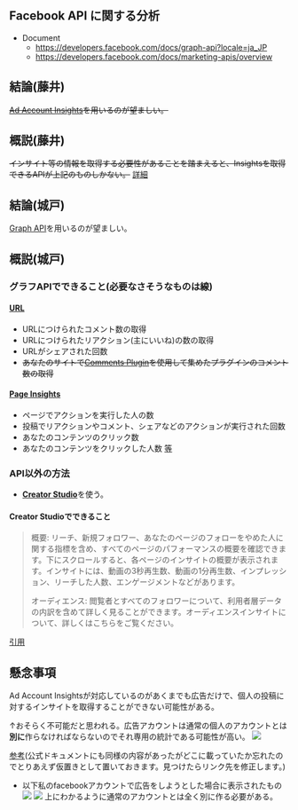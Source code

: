 ## Facebook API に関する分析

- Document
  - https://developers.facebook.com/docs/graph-api?locale=ja_JP
  - https://developers.facebook.com/docs/marketing-apis/overview
## 結論(藤井)

~~[Ad Account Insights](https://developers.facebook.com/docs/graph-api/reference/adaccount/insights?locale=ja_JP)を用いるのが望ましい。~~

## 概説(藤井)

~~インサイト等の情報を取得する必要性があることを踏まえると、Insightsを取得できるAPIが上記のものしかない。~~
[詳細](https://developers.facebook.com/docs/marketing-api/insights?locale=ja_JP)

## 結論(城戸)

[Graph API](https://developers.facebook.com/docs/graph-api?locale=ja_JP)を用いるのが望ましい。

## 概説(城戸)

### グラフAPIでできること(必要なさそうなものは線)
  #### [URL](https://developers.facebook.com/docs/graph-api/reference/v13.0/url)
 - URLにつけられたコメント数の取得
 - URLにつけられたリアクション(主にいいね)の数の取得
 - URLがシェアされた回数
 - ~~あなたのサイトで[Comments Plugin](https://developers.facebook.com/docs/plugins/comments/)を使用して集めたプラグインのコメント数の取得~~　

#### [Page Insights](https://developers.facebook.com/docs/graph-api/reference/v13.0/insights) 
 - ページでアクションを実行した人の数
 - 投稿でリアクションやコメント、シェアなどのアクションが実行された回数
 - あなたのコンテンツのクリック数
 - あなたのコンテンツをクリックした人数
 [等](https://developers.facebook.com/docs/graph-api/reference/v13.0/insights#:~:text=day%2C%20week%2C%20days_28-,Page%20Engagement,-The%20%22like%22%20reaction)

### API以外の方法

 - [**Creator Studio**](https://business.facebook.com/creatorstudio/home)を使う。

#### Creator Studioでできること
 > 概要: リーチ、新規フォロワー、あなたのページのフォローをやめた人に関する指標を含め、すべてのページのパフォーマンスの概要を確認できます。下にスクロールすると、各ページのインサイトの概要が表示されます。インサイトには、動画の3秒再生数、動画の1分再生数、インプレッション、リーチした人数、エンゲージメントなどがあります。
 >
 > オーディエンス: 閲覧者とすべてのフォロワーについて、利用者層データの内訳を含めて詳しく見ることができます。オーディエンスインサイトについて、詳しくはこちらをご覧ください。

[引用](https://www.facebook.com/business/help/214952509306377?id=203539221057259)

## 懸念事項

Ad Account Insightsが対応しているのがあくまでも広告だけで、個人の投稿に対するインサイトを取得することができない可能性がある。

↑おそらく不可能だと思われる。広告アカウントは通常の個人のアカウントとは**別に**作らなければならないのでそれ専用の統計である可能性が高い。
  ![](https://i.imgur.com/oCb66uF.png)

[参考](https://liskul.com/facebook-ads-account-93916#:~:text=%E3%81%99%E3%82%8B%E3%82%A2%E3%82%AB%E3%82%A6%E3%83%B3%E3%83%88%E3%81%A8%E3%81%AF-,%E5%88%A5%E3%81%AB,-%E3%80%81%E5%BA%83%E5%91%8A%E3%82%92%E9%85%8D%E4%BF%A1)(公式ドキュメントにも同様の内容があったがどこに載っていたか忘れたのでとりあえず仮置きとして置いておきます。見つけたらリンク先を修正します。)

- 以下私のfacebookアカウントで広告をしようとした場合に表示されたもの
      ![](https://i.imgur.com/rMf6ldK.png)
      ![](https://i.imgur.com/REvahc2.png)
  上にわかるように通常のアカウントとは全く別に作る必要がある。

